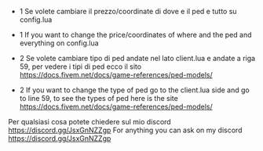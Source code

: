 

- 1 Se volete cambiare il prezzo/coordinate di dove e il ped e tutto su config.lua
- 1 If you want to change the price/coordinates of where and the ped and everything on config.lua

- 2 Se volete cambiare tipo di ped andate nel lato client.lua e andate a riga 59, per vedere i tipi di ped ecco il sito https://docs.fivem.net/docs/game-references/ped-models/
- 2 If you want to change the type of ped go to the client.lua side and go to line 59, to see the types of ped here is the site https://docs.fivem.net/docs/game-references/ped-models/

Per qualsiasi cosa potete chiedere sul mio discord https://discord.gg/JsxGnNZZgp
For anything you can ask on my discord https://discord.gg/JsxGnNZZgp
